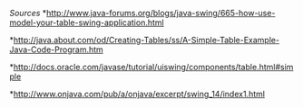 _Sources_
*http://www.java-forums.org/blogs/java-swing/665-how-use-model-your-table-swing-application.html

*http://java.about.com/od/Creating-Tables/ss/A-Simple-Table-Example-Java-Code-Program.htm

*http://docs.oracle.com/javase/tutorial/uiswing/components/table.html#simple

*http://www.onjava.com/pub/a/onjava/excerpt/swing_14/index1.html
